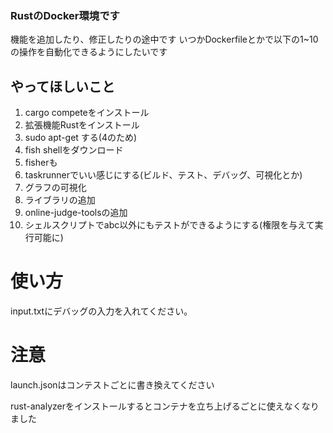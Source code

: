 ### RustのDocker環境です
機能を追加したり、修正したりの途中です
いつかDockerfileとかで以下の1~10の操作を自動化できるようにしたいです

## やってほしいこと
1. cargo competeをインストール
2. 拡張機能Rustをインストール
3. sudo apt-get する(4のため)
4. fish shellをダウンロード
5. fisherも
6. taskrunnerでいい感じにする(ビルド、テスト、デバッグ、可視化とか)
7. グラフの可視化
8. ライブラリの追加
9. online-judge-toolsの追加
10. シェルスクリプトでabc以外にもテストができるようにする(権限を与えて実行可能に)

# 使い方
input.txtにデバッグの入力を入れてください。

# 注意
launch.jsonはコンテストごとに書き換えてください

rust-analyzerをインストールするとコンテナを立ち上げるごとに使えなくなりました